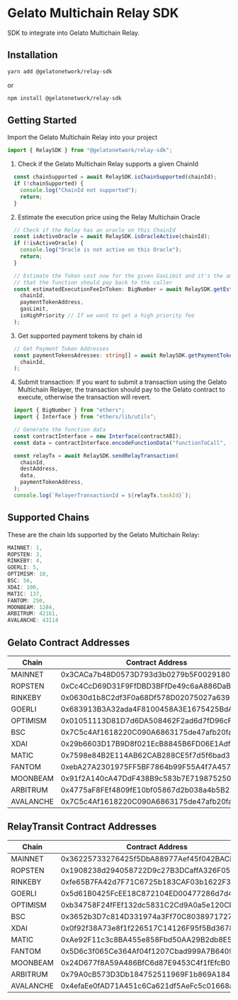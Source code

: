 # Gelato Multichain Relay SDK

SDK to integrate into Gelato Multichain Relay.

## Installation

```bash
yarn add @gelatonetwork/relay-sdk
```
or
```bash
npm install @gelatonetwork/relay-sdk
```
## Getting Started

Import the Gelato Multichain Relay into your project

```typescript
import { RelaySDK } from "@gelatonetwork/relay-sdk";
```

1. Check if the Gelato Multichain Relay supports a given ChainId

```typescript
  const chainSupported = await RelaySDK.isChainSupported(chainId);
  if (!chainSupported) {
    console.log("ChainId not supported");
    return;
  }
```

2. Estimate the execution price using the Relay Multichain Oracle
```typescript
  // Check if the Relay has an oracle on this ChainId
  const isActiveOracle = await RelaySDK.isOracleActive(chainId);
  if (!isActiveOracle) {
    console.log("Oracle is not active on this Oracle");
    return;
  }

  // Estimate the Token cost now for the given GasLimit and it's the amount of Token
  // that the function should pay back to the caller
  const estimatedExecutionFeeInToken: BigNumber = await RelaySDK.getEstimatedFee(
    chainId,
    paymentTokenAddress,
    gasLimit,
    isHighPriority // If we want to get a high priority fee
  );
```

3. Get supported payment tokens by chain id
```typescript
  // Get Payment Token Addresses
  const paymentTokensAdresses: string[] = await RelaySDK.getPaymentTokens(
    chainId,
  );
```

4. Submit transaction:
If you want to submit a transaction using the Gelato Multichain Relayer, the transaction should pay to the Gelato contract
to execute, otherwise the transaction will revert.
```typescript
  import { BigNumber } from "ethers"; 
  import { Interface } from "ethers/lib/utils";

  // Generate the function data
  const contractInterface = new Interface(contractABI);
  const data = contractInterface.encodeFunctionData("functionToCall", [args]);

  const relayTx = await RelaySDK.sendRelayTransaction(
    chainId,
    destAddress,
    data,
    paymentTokenAddress,
  );
  console.log(`RelayerTransactionId = ${relayTx.taskId}`);
```
## Supported Chains
These are the chain Ids supported by the Gelato Multichain Relay:
```typescript
MAINNET: 1,
ROPSTEN: 3,
RINKEBY: 4,
GOERLI: 5,
OPTIMISM: 10,
BSC: 56,
XDAI: 100,
MATIC: 137,
FANTOM: 250,
MOONBEAM: 1284,
ARBITRUM: 42161,
AVALANCHE: 43114
```

## Gelato Contract Addresses
| Chain     |  Contract Address                           |
|---        |---                                          |
| MAINNET   | 0x3CACa7b48D0573D793d3b0279b5F0029180E83b6  |
| ROPSTEN   | 0xCc4CcD69D31F9FfDBD3BFfDe49c6aA886DaB98d9  |
| RINKEBY   | 0x0630d1b8C2df3F0a68Df578D02075027a6397173  |
| GOERLI    | 0x683913B3A32ada4F8100458A3E1675425BdAa7DF  |
| OPTIMISM  | 0x01051113D81D7d6DA508462F2ad6d7fD96cF42Ef  |
| BSC       | 0x7C5c4Af1618220C090A6863175de47afb20fa9Df  |
| XDAI      | 0x29b6603D17B9D8f021EcB8845B6FD06E1Adf89DE  |
| MATIC     | 0x7598e84B2E114AB62CAB288CE5f7d5f6bad35BbA  |
| FANTOM    | 0xebA27A2301975FF5BF7864b99F55A4f7A457ED10  |
| MOONBEAM  | 0x91f2A140cA47DdF438B9c583b7E71987525019bB  |
| ARBITRUM  | 0x4775aF8FEf4809fE10bf05867d2b038a4b5B2146  |
| AVALANCHE | 0x7C5c4Af1618220C090A6863175de47afb20fa9Df  |

## RelayTransit Contract Addresses
| Chain     |  Contract Address                           |
|---        |---                                          |
| MAINNET   | 0x36225733276425f5DbA88977Aef45f042BACB953  |
| ROPSTEN   | 0x1908238d294058722D9c27B3DCaffA326F05eDA4  |
| RINKEBY   | 0xfe65B7FA42d7F71C6725b183CAF03b1622F3B69F  |
| GOERLI    | 0x5d61B0425FcEE18C872104ED00477286d7d461dc  |
| OPTIMISM  | 0xb34758F24fFEf132dc5831C2Cd9A0a5e120CD564  |
| BSC       | 0x3652b3D7c814D331974a3Ff70C8038971727cd63  |
| XDAI      | 0x0f92f38A73e8f1f226517C14126F95f5Bd3678e8  |
| MATIC     | 0xAe92F11c3c8BA455e858Fbd50AA29B2db8E57121  |
| FANTOM    | 0x5D6c3f065Ce364Af04f1207Cbad999A7B640921A  |
| MOONBEAM  | 0x24D677f8A59A486BfC6d87E9453C4f1fEfcB0958  |
| ARBITRUM  | 0x79A0cB573D3Db184752511969F1b869A184EA445  |
| AVALANCHE | 0x4efaEe0fAD71A451c6Ca621df5AeFc5c01668a26  |